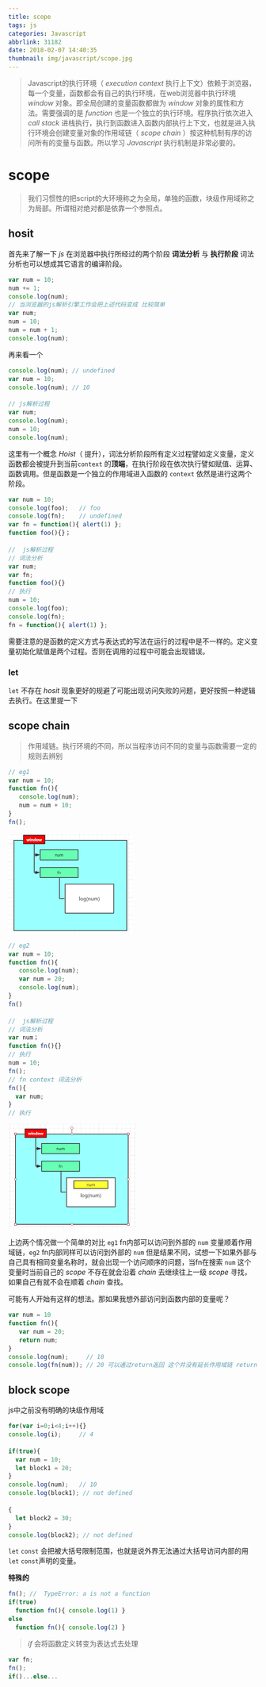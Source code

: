 ```yaml
---
title: scope
tags: js
categories: Javascript
abbrlink: 31182
date: 2018-02-07 14:40:35
thumbnail: img/javascript/scope.jpg
---
```


<!--![scope](/img/javascript/scope.jpg)-->

<!-- more -->

> Javascript的执行环境（ *execution context* 执行上下文）依赖于浏览器，每一个变量，函数都会有自己的执行环境，在web浏览器中执行环境 *window* 对象。即全局创建的变量函数都做为 *window* 对象的属性和方法。需要强调的是 *function* 也是一个独立的执行环境。程序执行依次进入 *call stack* 进栈执行，执行到函数进入函数内部执行上下文，也就是进入执行环境会创建变量对象的作用域链（ *scope chain* ）按这种机制有序的访问所有的变量与函数。所以学习 *Javascript* 执行机制是非常必要的。



# scope

> 我们习惯性的把script的大环境称之为全局，单独的函数，块级作用域称之为局部。所谓相对绝对都是依靠一个参照点。



## hosit

首先来了解一下 *js* 在浏览器中执行所经过的两个阶段 **词法分析** 与 **执行阶段** 词法分析也可以想成其它语言的编译阶段。

```js
var num = 10;
num += 1;
console.log(num);
// 当浏览器的js解析引擎工作会把上述代码变成 比较简单
var num;
num = 10;
num = num + 1;
console.log(num);
```

再来看一个

```js
console.log(num); // undefined
var num = 10;
console.log(num); // 10

// js解析过程
var num;
console.log(num);
num = 10;
console.log(num);
```

这里有一个概念 *Hoist*（ 提升），词法分析阶段所有定义过程譬如定义变量，定义函数都会被提升到当前`context` 的**顶端**，在执行阶段在依次执行譬如赋值、运算、函数调用。但是函数是一个独立的作用域进入函数的 `context` 依然是进行这两个阶段。

```js
var num = 10;
console.log(foo); 	// foo
console.log(fn); 	// undefined
var fn = function(){ alert(1) };
function foo(){}；

//  js解析过程
// 词法分析
var num;
var fn;
function foo(){}
// 执行
num = 10;
console.log(foo);
console.log(fn);
fn = function(){ alert(1) };
```

需要注意的是函数的定义方式与表达式的写法在运行的过程中是不一样的。定义变量初始化赋值是两个过程。否则在调用的过程中可能会出现错误。

### let

`let` 不存在 *hosit* 现象更好的规避了可能出现访问失败的问题，更好按照一种逻辑去执行。在这里提一下



## scope chain

> 作用域链。执行环境的不同，所以当程序访问不同的变量与函数需要一定的规则去辨别

```js
// eg1
var num = 10;
function fn(){
   console.log(num);
   num = num + 10;
}
fn();
```

![scope](/img/javascript/scope1.png)

```js
// eg2
var num = 10;
function fn(){
   console.log(num);
   var num = 20;
   console.log(num);
}
fn()

//  js解析过程
// 词法分析
var num；
function fn(){}
// 执行
num = 10;
fn();
// fn context 词法分析
fn(){
  var num;
}
// 执行
```

![scope](/img/javascript/scope2.png)

上边两个情况做一个简单的对比 `eg1` fn内部可以访问到外部的 `num` 变量顺着作用域链，`eg2` fn内部同样可以访问到外部的 `num` 但是结果不同，试想一下如果外部与自己具有相同变量名称时，就会出现一个访问顺序的问题，当fn在搜索 `num` 这个变量时当前自己的 *scope* 不存在就会沿着 *chain* 去继续往上一级 *scope* 寻找，如果自己有就不会在顺着 *chain* 查找。

可能有人开始有这样的想法。那如果我想外部访问到函数内部的变量呢？

```js
var num = 10
function fn(){
   var num = 20;
   return num;
}
console.log(num);     // 10
console.log(fn(num)); // 20 可以通过return返回 这个并没有延长作用域链 return num同样也会去沿着作用域链去去查找 fn中的num生命周期会随着函数的结束而消失 js中垃圾回收
```



## block scope

js中之前没有明确的块级作用域

```js
for(var i=0;i<4;i++){}
console.log(i);     // 4

if(true){
  var num = 10;
  let block1 = 20;
}
console.log(num);   // 10
console.log(block1); // not defined

{
  let block2 = 30;
}
console.log(block2); // not defined
```

`let` `const` 会把被大括号限制范围，也就是说外界无法通过大括号访问内部的用`let` `const`声明的变量。

**特殊的**

```js
fn(); //  TypeError: a is not a function
if(true)
  function fn(){ console.log(1) }
else
  function fn(){ console.log(2) }
```

> *if* 会将函数定义转变为表达式去处理

```js
var fn;
fn();
if()...else...
```




